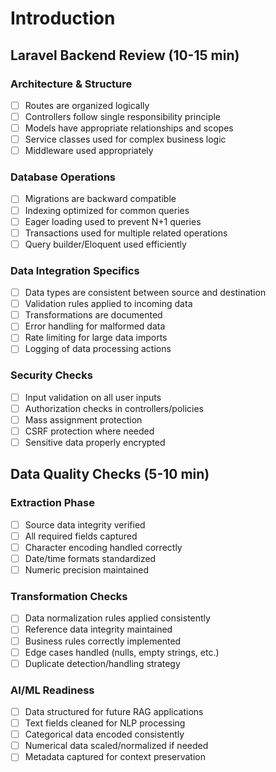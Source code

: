 # Introduction


## Laravel Backend Review (10-15 min)

### Architecture & Structure

- [ ]  Routes are organized logically
- [ ]  Controllers follow single responsibility principle
- [ ]  Models have appropriate relationships and scopes
- [ ]  Service classes used for complex business logic
- [ ]  Middleware used appropriately

### Database Operations

- [ ]  Migrations are backward compatible
- [ ]  Indexing optimized for common queries
- [ ]  Eager loading used to prevent N+1 queries
- [ ]  Transactions used for multiple related operations
- [ ]  Query builder/Eloquent used efficiently

### Data Integration Specifics

- [ ]  Data types are consistent between source and destination
- [ ]  Validation rules applied to incoming data
- [ ]  Transformations are documented
- [ ]  Error handling for malformed data
- [ ]  Rate limiting for large data imports
- [ ]  Logging of data processing actions

### Security Checks

- [ ]  Input validation on all user inputs
- [ ]  Authorization checks in controllers/policies
- [ ]  Mass assignment protection
- [ ]  CSRF protection where needed
- [ ]  Sensitive data properly encrypted

## Data Quality Checks (5-10 min)

### Extraction Phase

- [ ]  Source data integrity verified
- [ ]  All required fields captured
- [ ]  Character encoding handled correctly
- [ ]  Date/time formats standardized
- [ ]  Numeric precision maintained

### Transformation Checks

- [ ]  Data normalization rules applied consistently
- [ ]  Reference data integrity maintained
- [ ]  Business rules correctly implemented
- [ ]  Edge cases handled (nulls, empty strings, etc.)
- [ ]  Duplicate detection/handling strategy

### AI/ML Readiness

- [ ]  Data structured for future RAG applications
- [ ]  Text fields cleaned for NLP processing
- [ ]  Categorical data encoded consistently
- [ ]  Numerical data scaled/normalized if needed
- [ ]  Metadata captured for context preservation
